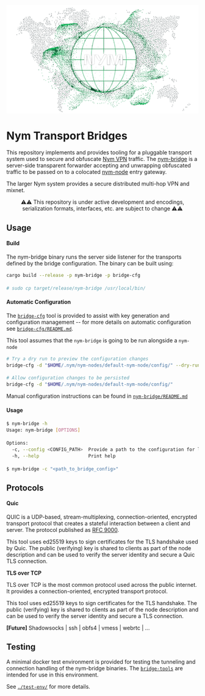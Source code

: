 <div align="center">

<img src=".github/images/header.png" width="600"/>


</div>

# Nym Transport Bridges

This repository implements and provides tooling for a pluggable transport system used to secure and
obfuscate [Nym VPN](https://github.com/nymtech/nym-vpn-client/) traffic. The
[nym-bridge](./nym-bridge/) is a server-side transparent forwarder accepting and unwrapping
obfuscated traffic to be passed on to a colocated [nym-node](https://github.com/nymtech/nym) entry
gateway.

The larger Nym system provides a secure distributed multi-hop VPN and mixnet.

<div align="center">

⚠️⚠️  This repository is under active development and encodings, serialization formats, interfaces,
etc. are subject to change  ⚠️⚠️
</div>

## Usage

#### Build


The nym-bridge binary runs the server side listener for the transports defined by the bridge
configuration. The binary can be built using:

```sh
cargo build --release -p nym-bridge -p bridge-cfg

# sudo cp target/release/nym-bridge /usr/local/bin/
```

#### Automatic Configuration

The [`bridge-cfg`](../bridge-cfg/) tool is provided to assist with key generation and configuration
management -- for more details on automatic configuration see
[`bridge-cfg/README.md`](../bridge-cfg/README.md).

This tool assumes that the `nym-bridge` is going to be run alongside a `nym-node`

```sh
# Try a dry run to preview the configuration changes
bridge-cfg -d "$HOME/.nym/nym-nodes/default-nym-node/config/" --dry-run

# Allow configuration changes to be persisted
bridge-cfg -d "$HOME/.nym/nym-nodes/default-nym-node/config/"
```

Manual configuration instructions can be found in [`nym-bridge/README.md`](./nym-bridge/README.md)

#### Usage

```sh
$ nym-bridge -h
Usage: nym-bridge [OPTIONS]

Options:
  -c, --config <CONFIG_PATH>  Provide a path to the configuration for launching server listeners [default: /etc/nym/default-nym-node/bridges.toml]
  -h, --help                  Print help

$ nym-bridge -c "<path_to_bridge_config>"
```

## Protocols

#### Quic

QUIC is a UDP-based, stream-multiplexing, connection-oriented, encrypted transport protocol that creates a stateful interaction between a client and server. The protocol published as [RFC 9000](https://www.rfc-editor.org/rfc/rfc9000.html).

This tool uses ed25519 keys to sign certificates for the TLS handshake used by Quic. The public (verifying) key is shared to clients as part of the node description and can be used to verify the server identity and secure a Quic TLS connection.

**TLS over TCP**

TLS over TCP is the most common protocol used across the public internet. It provides a connection-oriented, encrypted transport protocol.

This tool uses ed25519 keys to sign certificates for the TLS handshake. The public (verifying) key is shared to clients as part of the node description and can be used to verify the server identity and secure a TLS connection.

**[Future]** Shadowsocks | ssh | obfs4 | vmess | webrtc | ...


## Testing

A minimal docker test environment is provided for testing the tunneling and connection handling of
the nym-bridge binaries. The [`bridge-tools`](./bridge-tools/) are intended for use in this
environment.

See [`./test-env/`](./test-env/) for more details. 
